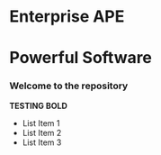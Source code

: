 Enterprise APE
==============


Powerful Software
=================

### Welcome to the repository

**TESTING BOLD**

* List Item 1
* List Item 2
* List Item 3

